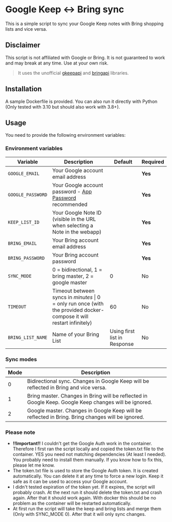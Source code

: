 # Google Keep <-> Bring sync
This is a simple script to sync your Google Keep notes with Bring shopping lists and vice versa.

## Disclaimer
This script is not affiliated with Google or Bring. It is not guaranteed to work and may break at any time. Use at your own risk.
> It uses the unofficial [gkeepapi](https://pypi.org/project/gkeepapi/) and [bringapi](https://pypi.org/project/python-bring-api/) libraries.

## Installation
A sample Dockerfile is provided. You can also run it directly with Python (Only tested with 3.10 but should also work with 3.8+).

## Usage
You need to provide the following environment variables:
### Environment variables
| Variable          | Description                                                                                                           | Default                      | Required |
|-------------------|-----------------------------------------------------------------------------------------------------------------------|------------------------------|----------|
| `GOOGLE_EMAIL`    | Your Google account email address                                                                                     |                              | **Yes**  |
| `GOOGLE_PASSWORD` | Your Google account password - [App Password](https://myaccount.google.com/apppasswords) recommended                  |                              | **Yes**  |
| `KEEP_LIST_ID`    | Your Google Note ID (visible in the URL when selecting a Note in the webapp)                                          |                              | **Yes**  |
| `BRING_EMAIL`     | Your Bring account email address                                                                                      |                              | **Yes**  |
| `BRING_PASSWORD`  | Your Bring account password                                                                                           |                              | **Yes**  |
| `SYNC_MODE`       | 0 = bidirectional, 1 = bring master, 2 = google master                                                                | 0                            | No       |
| `TIMEOUT`         | Timeout between syncs in *minutes* \| 0 = only run once (with the provided docker-compose it will restart infinitely) | 60                           | No       |
| `BRING_LIST_NAME` | Name of your Bring List                                                                                               | Using first list in Response | No       | 

### Sync modes
| Mode | Description                                                                                           |
|------|-------------------------------------------------------------------------------------------------------|
| 0    | Bidirectional sync. Changes in Google Keep will be reflected in Bring and vice versa.                 |
| 1    | Bring master. Changes in Bring will be reflected in Google Keep. Google Keep changes will be ignored. |
| 2    | Google master. Changes in Google Keep will be reflected in Bring. Bring changes will be ignored.      |

### Please note
- **!!Important!!** I couldn't get the Google Auth work in the container. Therefore I first ran the script locally and copied the token.txt file to the container. YES you need not matching dependencies (At least I needed). You probably need to install them manually. If you know how to fix this, please let me know.
- The token.txt file is used to store the Google Auth token. It is created automatically. You can delete it at any time to force a new login. Keep it safe as it can be used to access your Google account.
- I didn't tested expiration of the token yet. If it expires, the script will probably crash. At the next run it should delete the token.txt and crash again. After that it should work again. With docker this should be no problem as the container will be restarted automatically.
- At first run the script will take the keep and bring lists and merge them (Only with SYNC_MODE 0). After that it will only sync changes.